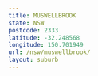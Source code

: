 ```yaml
---
title: MUSWELLBROOK
state: NSW
postcode: 2333
latitude: -32.248568
longitude: 150.701949
url: /nsw/muswellbrook/
layout: suburb
---
```

